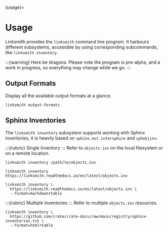 (usage)=
# Usage

Linksmith provides the `linksmith` command line program. It harbours
different subsystems, accessible by using corresponding subcommands,
like `linksmith inventory`.

:::{warning}
Here be dragons. Please note the program is pre-alpha, and a work in
progress, so everything may change while we go.
:::


## Output Formats
Display all the available output formats at a glance.
```shell
linksmith output-formats
```


## Sphinx Inventories
The `linksmith inventory` subsystem supports working with Sphinx inventories,
it is heavily based on `sphinx.ext.intersphinx` and `sphobjinv`. 

:::{rubric} Single Inventory
:::
Refer to `objects.inv` on the local filesystem or on a remote location.
```shell
linksmith inventory /path/to/objects.inv
```
```shell
linksmith inventory https://linksmith.readthedocs.io/en/latest/objects.inv
```

```shell
linksmith inventory \
  https://linksmith.readthedocs.io/en/latest/objects.inv \
  --format=markdown+table
```

:::{rubric} Multiple Inventories
:::
Refer to multiple `objects.inv` resources.
```shell
linksmith inventory \
  https://github.com/crate/crate-docs/raw/main/registry/sphinx-inventories.txt \
  --format=html+table
```
